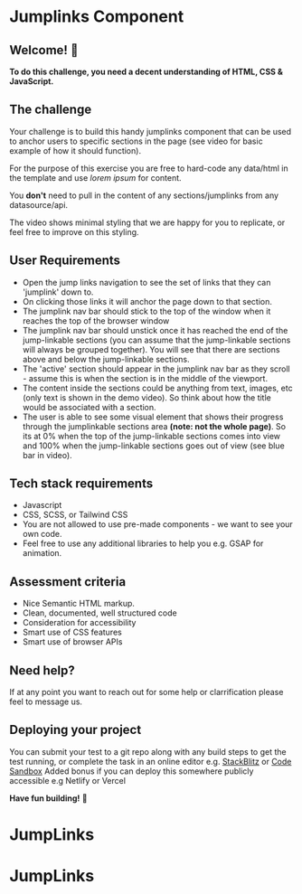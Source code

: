 # Jumplinks Component

## Welcome! 👋

**To do this challenge, you need a decent understanding of HTML, CSS & JavaScript.**

## The challenge

Your challenge is to build this handy jumplinks component that can be used to anchor users to specific sections in the page (see video for basic example of how it should function).

For the purpose of this exercise you are free to hard-code any data/html in the template and use *lorem ipsum* for content.

You **don't** need to pull in the content of any sections/jumplinks from any datasource/api.

The video shows minimal styling that we are happy for you to replicate, or feel free to improve on this styling.


## User Requirements

- Open the jump links navigation to see the set of links that they can 'jumplink' down to.
- On clicking those links it will anchor the page down to that section.
- The jumplink nav bar should stick to the top of the window when it reaches the top of the browser window
- The jumplink nav bar should unstick once it has reached the end of the jump-linkable sections (you can assume that the jump-linkable sections will always be grouped together).  You will see that there are sections above and below the jump-linkable sections.
- The 'active' section should appear in the jumplink nav bar as they scroll - assume this is when the section is in the middle of the viewport.
- The content inside the sections could be anything from text, images, etc (only text is shown in the demo video). So think about how the title would be associated with a section.
- The user is able to see some visual element that shows their progress through the jumplinkable sections area **(note: not the whole page)**.  So its at 0% when the top of the jump-linkable sections comes into view and 100% when the jump-linkable sections goes out of view (see blue bar in video).

## Tech stack requirements
- Javascript
- CSS, SCSS, or Tailwind CSS
- You are not allowed to use pre-made components - we want to see your own code.
- Feel free to use any additional libraries to help you e.g. GSAP for animation.

## Assessment criteria

- Nice Semantic HTML markup.
- Clean, documented, well structured code
- Consideration for accessibility  
- Smart use of CSS features
- Smart use of browser APIs

## Need help?

If at any point you want to reach out for some help or clarrification please feel to message us.


## Deploying your project

You can submit your test to a git repo along with any build steps to get the test running, or complete the task in an online editor e.g.  [StackBlitz](https://stackblitz.com/) or [Code Sandbox](https://codesandbox.io/)
Added bonus if you can deploy this somewhere publicly accessible e.g Netlify or Vercel 

**Have fun building!** 🚀
# JumpLinks
# JumpLinks
